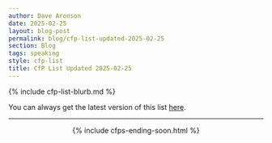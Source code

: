 ```yaml
---
author: Dave Aronson
date: 2025-02-25
layout: blog-post
permalink: blog/cfp-list-updated-2025-02-25
section: Blog
tags: speaking
style: cfp-list
title: CfP List Updated 2025-02-25
---
```


{% include cfp-list-blurb.md %}

You can always get the latest version of this list
[here](/speaking/cfps-ending-soon).

<hr>

<center>{% include cfps-ending-soon.html %}</center>
